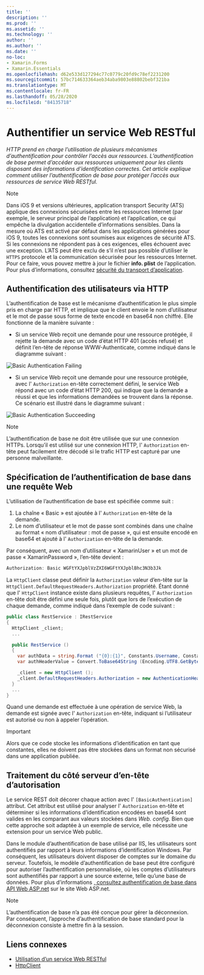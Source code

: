 ```yaml
---
title: ''
description: ''
ms.prod: ''
ms.assetid: ''
ms.technology: ''
author: ''
ms.author: ''
ms.date: ''
no-loc:
- Xamarin.Forms
- Xamarin.Essentials
ms.openlocfilehash: d62e533d127294c77c0779c20fd9c78ef2231200
ms.sourcegitcommit: 57bc714633364aeb34aba9803e88802bebf321ba
ms.translationtype: MT
ms.contentlocale: fr-FR
ms.lasthandoff: 05/28/2020
ms.locfileid: "84135718"
---
```

# <a name="authenticate-a-restful-web-service"></a>Authentifier un service Web RESTful

_HTTP prend en charge l’utilisation de plusieurs mécanismes d’authentification pour contrôler l’accès aux ressources. L’authentification de base permet d’accéder aux ressources uniquement pour les clients disposant des informations d’identification correctes. Cet article explique comment utiliser l’authentification de base pour protéger l’accès aux ressources de service Web RESTful._

> [!NOTE]
> Dans iOS 9 et versions ultérieures, application transport Security (ATS) applique des connexions sécurisées entre les ressources Internet (par exemple, le serveur principal de l’application) et l’application, ce qui empêche la divulgation accidentelle d’informations sensibles. Dans la mesure où ATS est activé par défaut dans les applications générées pour iOS 9, toutes les connexions sont soumises aux exigences de sécurité ATS. Si les connexions ne répondent pas à ces exigences, elles échouent avec une exception.
> L’ATS peut être exclu de s’il n’est pas possible d’utiliser le `HTTPS` protocole et la communication sécurisée pour les ressources Internet. Pour ce faire, vous pouvez mettre à jour le fichier **info. plist** de l’application. Pour plus d’informations, consultez [sécurité du transport d’application](~/ios/app-fundamentals/ats.md).

## <a name="authenticating-users-over-http"></a>Authentification des utilisateurs via HTTP

L’authentification de base est le mécanisme d’authentification le plus simple pris en charge par HTTP, et implique que le client envoie le nom d’utilisateur et le mot de passe sous forme de texte encodé en base64 non chiffré. Elle fonctionne de la manière suivante :

- Si un service Web reçoit une demande pour une ressource protégée, il rejette la demande avec un code d’état HTTP 401 (accès refusé) et définit l’en-tête de réponse WWW-Authenticate, comme indiqué dans le diagramme suivant :

![](rest-images/basic-authentication-fail.png "Basic Authentication Failing")

- Si un service Web reçoit une demande pour une ressource protégée, avec l' `Authorization` en-tête correctement défini, le service Web répond avec un code d’état HTTP 200, qui indique que la demande a réussi et que les informations demandées se trouvent dans la réponse. Ce scénario est illustré dans le diagramme suivant :

![](rest-images/basic-authentication-success.png "Basic Authentication Succeeding")

> [!NOTE]
> L’authentification de base ne doit être utilisée que sur une connexion HTTPs. Lorsqu’il est utilisé sur une connexion HTTP, l' `Authorization` en-tête peut facilement être décodé si le trafic HTTP est capturé par une personne malveillante.

## <a name="specifying-basic-authentication-in-a-web-request"></a>Spécification de l’authentification de base dans une requête Web

L’utilisation de l’authentification de base est spécifiée comme suit :

1. La chaîne « Basic » est ajoutée à l' `Authorization` en-tête de la demande.
1. Le nom d’utilisateur et le mot de passe sont combinés dans une chaîne au format « nom d’utilisateur : mot de passe », qui est ensuite encodé en base64 et ajouté à l' `Authorization` en-tête de la demande.

Par conséquent, avec un nom d’utilisateur « XamarinUser » et un mot de passe « XamarinPassword », l’en-tête devient :

```csharp
Authorization: Basic WGFtYXJpblVzZXI6WGFtYXJpblBhc3N3b3Jk
```

La `HttpClient` classe peut définir la `Authorization` valeur d’en-tête sur la `HttpClient.DefaultRequestHeaders.Authorization` propriété. Étant donné que l' `HttpClient` instance existe dans plusieurs requêtes, l' `Authorization` en-tête doit être défini une seule fois, plutôt que lors de l’exécution de chaque demande, comme indiqué dans l’exemple de code suivant :

```csharp
public class RestService : IRestService
{
  HttpClient _client;
  ...

  public RestService ()
  {
    var authData = string.Format ("{0}:{1}", Constants.Username, Constants.Password);
    var authHeaderValue = Convert.ToBase64String (Encoding.UTF8.GetBytes (authData));

    _client = new HttpClient ();
    _client.DefaultRequestHeaders.Authorization = new AuthenticationHeaderValue ("Basic", authHeaderValue);
  }
  ...
}
```

Quand une demande est effectuée à une opération de service Web, la demande est signée avec l' `Authorization` en-tête, indiquant si l’utilisateur est autorisé ou non à appeler l’opération.

> [!IMPORTANT]
> Alors que ce code stocke les informations d’identification en tant que constantes, elles ne doivent pas être stockées dans un format non sécurisé dans une application publiée.

## <a name="processing-the-authorization-header-server-side"></a>Traitement du côté serveur d’en-tête d’autorisation

Le service REST doit décorer chaque action avec l' `[BasicAuthentication]` attribut. Cet attribut est utilisé pour analyser l' `Authorization` en-tête et déterminer si les informations d’identification encodées en base64 sont valides en les comparant aux valeurs stockées dans *Web. config*. Bien que cette approche soit adaptée à un exemple de service, elle nécessite une extension pour un service Web public.

Dans le module d’authentification de base utilisé par IIS, les utilisateurs sont authentifiés par rapport à leurs informations d’identification Windows. Par conséquent, les utilisateurs doivent disposer de comptes sur le domaine du serveur. Toutefois, le modèle d’authentification de base peut être configuré pour autoriser l’authentification personnalisée, où les comptes d’utilisateurs sont authentifiés par rapport à une source externe, telle qu’une base de données. Pour plus d’informations [, consultez authentification de base dans API Web ASP.net](https://www.asp.net/web-api/overview/security/basic-authentication) sur le site Web ASP.net.

> [!NOTE]
> L’authentification de base n’a pas été conçue pour gérer la déconnexion. Par conséquent, l’approche d’authentification de base standard pour la déconnexion consiste à mettre fin à la session.

## <a name="related-links"></a>Liens connexes

- [Utilisation d’un service Web RESTful](~/xamarin-forms/data-cloud/web-services/rest.md)
- [HttpClient](https://msdn.microsoft.com/library/system.net.http.httpclient(v=vs.110).aspx)

